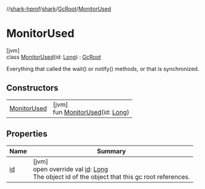 //[shark-hprof](../../../../index.md)/[shark](../../index.md)/[GcRoot](../index.md)/[MonitorUsed](index.md)

# MonitorUsed

[jvm]\
class [MonitorUsed](index.md)(id: [Long](https://kotlinlang.org/api/latest/jvm/stdlib/kotlin/-long/index.html)) : [GcRoot](../index.md)

Everything that called the wait() or notify() methods, or that is synchronized.

## Constructors

| | |
|---|---|
| [MonitorUsed](-monitor-used.md) | [jvm]<br>fun [MonitorUsed](-monitor-used.md)(id: [Long](https://kotlinlang.org/api/latest/jvm/stdlib/kotlin/-long/index.html)) |

## Properties

| Name | Summary |
|---|---|
| [id](id.md) | [jvm]<br>open override val [id](id.md): [Long](https://kotlinlang.org/api/latest/jvm/stdlib/kotlin/-long/index.html)<br>The object id of the object that this gc root references. |
